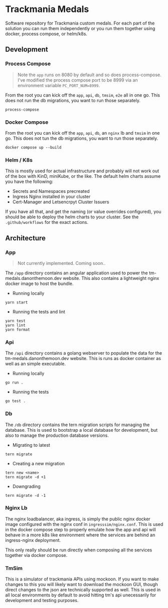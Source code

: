 # Trackmania Medals

Software repository for Trackmania custom medals. For each part of the solution you can run them independently or you run them together using docker, process compose, or helm/k8s.

## Development

### Process Compose

> Note the `app` runs on 8080 by default and so does process-compose. I've modified the process compose port to be 8999 via an environment variable `PC_PORT_NUM=8999`.

From the root you can kick off the `app`, `api`, `db`, `tmsim`, `e2e` all in one go. This does not run the db migrations, you want to run those separately.

```
process-compose
```

### Docker Compose

From the root you can kick off the `app`, `api`, `db`, an `nginx` lb and `tmsim` in one go. This does not tun the db migrations, you want to run those separately.

```
docker compose up --build
```

### Helm / K8s

This is mostly used for actual infrastructure and probably will not work out of the box with KinD, miniKube, or the like. The default helm charts assume you have the following:

- Secrets and Namespaces precreated
- Ingress Nginx installed in your cluster
- Cert-Manager and Letsencrpyt Cluster Issuers

If you have all that, and get the naming (or value overrides configured), you should be able to deploy the helm charts to your cluster. See the `.github/workflows` for the exact actions.

## Architecture

### App

> Not currently implemented. Coming soon..

The `/app` directory contains an angular application used to power the tm-medals.danonthemoon.dev website.
This also contains a lightweight nginx docker image to host the bundle.

- Running locally

```
yarn start
```

- Running the tests and lint

```
yarn test
yarn lint
yarn format
```

### Api

The `/api` directory contains a golang webserver to populate the data for the tm-medals.danonthemoon.dev website. This is runs as docker container as well as an simple executable.

- Running locally

```
go run .
```

- Running the tests

```
go test .
```

### Db

The `/db` directory contains the tern migration scripts for managing the database. This is used to bootstrap a local database for development, but also to manage the production database versions.

- Migrating to latest

```
tern migrate
```

- Creating a new migration

```
tern new <name>
tern migrate -d +1
```

- Downgrading

```
tern migrate -d -1
```

### Nginx Lb

The nginx loadbalancer, aka ingress, is simply the public nginx docker image configured with the nginx conf in `ingresssim/nginx.conf`. This is used in the docker compose step to properly emulate how the app and api will behave in a more k8s like environment where the services are behind an ingress-nginx deployment.

This only really should be run directly when composing all the services together via docker compose.

### TmSim

This is a simulator of trackmania APIs using mockoon. If you want to make changes to this you will likely want to download the mockoon GUI, though direct changes to the json are technically supported as well. This is used in all local environments by default to avoid hitting tm's api unecessarily for development and testing purposes.
